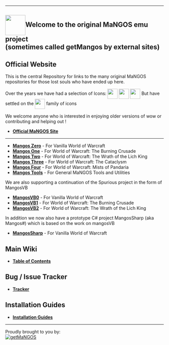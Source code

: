 ----
[<img src="https://www.getmangos.eu/!assets_mangos/currentlogo.gif" width="64" valign="middle"/>](http://getmangos.eu)Welcome to the original MaNGOS emu project
<br>(sometimes called getMangos by external sites)
----

**Official Website**
----

This is the central Repository for links to the many original MaNGOS repositories for those lost souls who have ended up here.

Over the years we have had a selection of Icons: 
[<img src="https://www.getmangos.eu/!assets_mangos/oldlogo1.png" width="32" valign="middle"/>](http://getmangos.eu)
[<img src="https://www.getmangos.eu/!assets_mangos/oldlogo_variant.png" width="32" valign="middle"/>](http://getmangos.eu)
[<img src="https://www.getmangos.eu/!assets_mangos/oldlogo2.png" width="32" valign="middle"/>](http://getmangos.eu)
But have settled on the 
[<img src="https://www.getmangos.eu/!assets_mangos/currentlogo.gif" width="32" valign="middle"/>](http://getmangos.eu) family of icons

We welcome anyone who is interested in enjoying older versions of wow or contributing and helping out !

* [**Official MaNGOS Site**](https://getmangos.eu/)  

----

* [**Mangos Zero**](https://github.com/mangoszero/) - For Vanilla World of Warcraft
* [**Mangos One**](https://github.com/mangosone/) - For World of Warcraft: The Burning Crusade
* [**Mangos Two**](https://github.com/mangostwo/) - For World of Warcraft: The Wrath of the Lich King
* [**Mangos Three**](https://github.com/mangosthree/) - For World of Warcraft: The Cataclysm
* [**Mangos Four**](https://github.com/mangosfour/) - For World of Warcraft: Mists of Pandaria
* [**Mangos Tools**](https://github.com/mangostools/) - For General MaNGOS Tools and Utilities


We are also supporting a continuation of the Spurious project in the form of MangosVB

* [**MangosVB0**](https://github.com/mangosvb/serverZero/) - For Vanilla World of Warcraft
* [**MangosVB1**](https://github.com/mangosvb/serverOne/) - For World of Warcraft: The Burning Crusade
* [**MangosVB2**](https://github.com/mangosvb/serverTwo/) - For World of Warcraft: The Wrath of the Lich King

In addition we now also have a prototype C# project MangosSharp (aka Mangos#) which is based on the work on mangosVB

* [**MangosSharp**](https://github.com/MangosServer/MangosSharp/) - For Vanilla World of Warcraft


**Main Wiki**
----

* [**Table of Contents**](http://getmangos.eu/wiki)  


**Bug / Issue Tracker**
----

* [**Tracker**](https://www.getmangos.eu/bug-tracker/)  

**Installation Guides**
----

* [**Installation Guides**](https://www.getmangos.eu/wiki/documentation/installation-guides/) 

---
Proudly brought to you by:
<br>
[![getMaNGOS](https://www.getmangos.eu/!assets_mangos/logo.png)](http://getmangos.eu)
